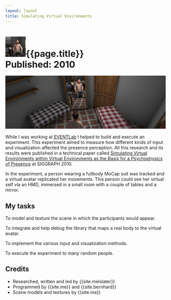 ```yaml
---
layout: layout
title: Simulating Virtual Environments
---
```


<h1>
<img src="../images/paper-simulating-virtual-env.png">{{page.title}}
<section class="byline">Published: 2010</section>
</h1>

![{{page.title}} screenshot](../images/paper-simulating-virtual-env_scr.png)

While I was working at [EVENTLab](http://www.event-lab.org/) I helped to build and execute an experiment. This experiment aimed to measure how different kinds of input and visualization affected the presence perception. All this research and its results were published in a technical paper called [Simulating Virtual Environments within Virtual Environments as the Basis for a Psychophysics of Presence](../files/a92-slater.pdf) at SIGGRAPH 2010.

In the experiment, a person wearing a fullbody MoCap suit was tracked and a virtual avatar replicated her movements. This person could see her virtual self via an HMD, immersed in a small room with a couple of tables and a mirror.

My tasks
---

To model and texture the scene in which the participants would appear.

To integrate and help debug the library that maps a real body to the virtual avatar.

To implement the various input and visualization methods.

To execute the experiment to many random people.

Credits
---

- Researched, written and led by {{site.melslater}}
- Programmed by {{site.me}} and {{site.bernhard}}
- Scene models and textures by {{site.me}}
